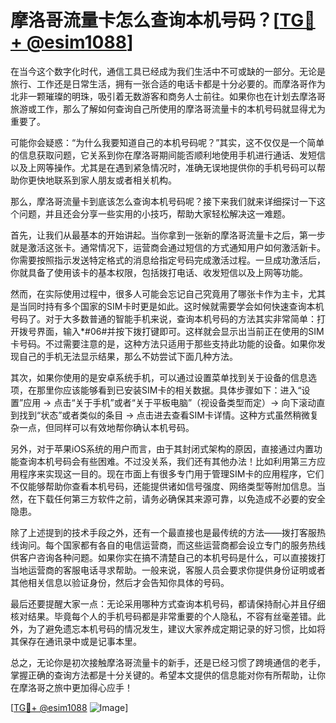 # 摩洛哥流量卡怎么查询本机号码？[[TG💪+ @esim1088](https://t.me/s/esim1088)]

在当今这个数字化时代，通信工具已经成为我们生活中不可或缺的一部分。无论是旅行、工作还是日常生活，拥有一张合适的电话卡都是十分必要的。而摩洛哥作为北非一颗璀璨的明珠，吸引着无数游客和商务人士前往。如果你也在计划去摩洛哥旅游或工作，那么了解如何查询自己所使用的摩洛哥流量卡的本机号码就显得尤为重要了。

可能你会疑惑：“为什么我要知道自己的本机号码呢？”其实，这不仅仅是一个简单的信息获取问题，它关系到你在摩洛哥期间能否顺利地使用手机进行通话、发短信以及上网等操作。尤其是在遇到紧急情况时，准确无误地提供你的手机号码可以帮助你更快地联系到家人朋友或者相关机构。

那么，摩洛哥流量卡到底该怎么查询本机号码呢？接下来我们就来详细探讨一下这个问题，并且还会分享一些实用的小技巧，帮助大家轻松解决这一难题。

首先，让我们从最基本的开始讲起。当你拿到一张新的摩洛哥流量卡之后，第一步就是激活这张卡。通常情况下，运营商会通过短信的方式通知用户如何激活新卡。你需要按照指示发送特定格式的消息给指定号码完成激活过程。一旦成功激活后，你就具备了使用该卡的基本权限，包括拨打电话、收发短信以及上网等功能。

然而，在实际使用过程中，很多人可能会忘记自己究竟用了哪张卡作为主卡，尤其是当同时持有多个国家的SIM卡时更是如此。这时候就需要学会如何快速查询本机号码了。对于大多数普通的智能手机来说，查询本机号码的方法其实非常简单：打开拨号界面，输入*#06#并按下拨打键即可。这样就会显示出当前正在使用的SIM卡号码。不过需要注意的是，这种方法只适用于那些支持此功能的设备。如果你发现自己的手机无法显示结果，那么不妨尝试下面几种方法。

其次，如果你使用的是安卓系统手机，可以通过设置菜单找到关于设备的信息选项，在那里你应该能够看到已安装SIM卡的相关数据。具体步骤如下：进入“设置”应用 -> 点击“关于手机”或者“关于平板电脑”（视设备类型而定）-> 向下滚动直到找到“状态”或者类似的条目 -> 点击进去查看SIM卡详情。这种方式虽然稍微复杂一点，但同样可以有效地帮你确认本机号码。

另外，对于苹果iOS系统的用户而言，由于其封闭式架构的原因，直接通过内置功能查询本机号码会有些困难。不过没关系，我们还有其他办法！比如利用第三方应用程序来实现这一目的。现在市面上有很多专门用于管理SIM卡的应用程序，它们不仅能够帮助你查看本机号码，还能提供诸如信号强度、网络类型等附加信息。当然，在下载任何第三方软件之前，请务必确保其来源可靠，以免造成不必要的安全隐患。

除了上述提到的技术手段之外，还有一个最直接也是最传统的方法——拨打客服热线询问。每个国家都有各自的电信运营商，而这些运营商都会设立专门的服务热线供客户咨询各种问题。如果你实在搞不清楚自己的本机号码是什么，可以直接拨打当地运营商的客服电话寻求帮助。一般来说，客服人员会要求你提供身份证明或者其他相关信息以验证身份，然后才会告知你具体的号码。

最后还要提醒大家一点：无论采用哪种方式查询本机号码，都请保持耐心并且仔细核对结果。毕竟每个人的手机号码都是非常重要的个人隐私，不容有丝毫差错。此外，为了避免遗忘本机号码的情况发生，建议大家养成定期记录的好习惯，比如将其保存在通讯录中或是记事本里。

总之，无论你是初次接触摩洛哥流量卡的新手，还是已经习惯了跨境通信的老手，掌握正确的查询方法都是十分关键的。希望本文提供的信息能对你有所帮助，让你在摩洛哥之旅中更加得心应手！

[[TG💪+ @esim1088](https://t.me/s/esim1088) ![Image](https://i.postimg.cc/4NQfJmqS/Snipaste-2025-05-13-00-14-12.png)]